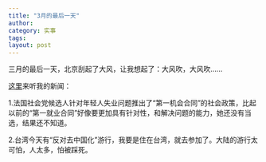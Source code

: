 ```yaml
---
title: "3月的最后一天"
author:
category: 实事
tags: 
layout: post
---
```

三月的最后一天，北京刮起了大风，让我想起了：大风吹，大风吹……

<a href="http://www.francaisblog.com.cn/node/557">这里</a>来听我的新闻：

1.法国社会党候选人针对年轻人失业问题推出了“第一机会合同”的社会政策，比起以前的“第一就业合同”好像要更加具有针对性，和解决问题的能力，她还没有当选，结果还不知道。

2.台湾今天有“反对去中国化”游行，我要是住在台湾，就去参加了。大陆的游行太可怕，人太多，怕被踩死。

